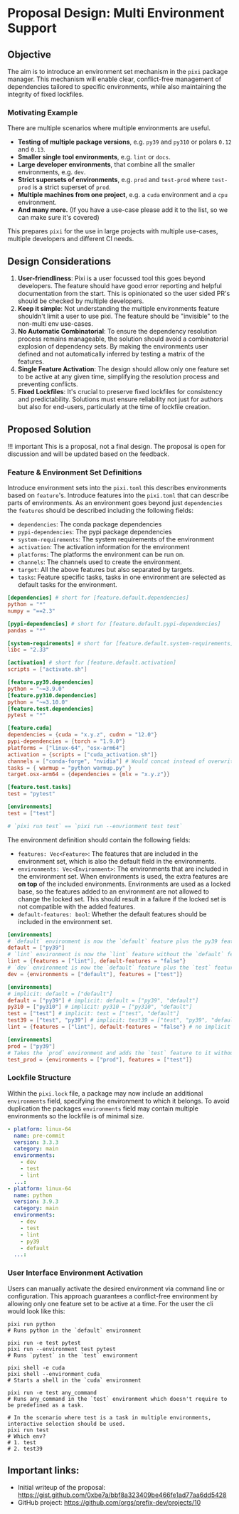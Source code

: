 # Proposal Design: Multi Environment Support
## Objective
The aim is to introduce an environment set mechanism in the `pixi` package manager.
This mechanism will enable clear, conflict-free management of dependencies tailored to specific environments, while also maintaining the integrity of fixed lockfiles.


### Motivating Example
There are multiple scenarios where multiple environments are useful.

- **Testing of multiple package versions**, e.g. `py39` and `py310` or polars `0.12` and `0.13`.
- **Smaller single tool environments**, e.g. `lint` or `docs`.
- **Large developer environments**, that combine all the smaller environments, e.g. `dev`.
- **Strict supersets of environments**, e.g. `prod` and `test-prod` where `test-prod` is a strict superset of `prod`.
- **Multiple machines from one project**, e.g. a `cuda` environment and a `cpu` environment.
- **And many more.** (If you have a use-case please add it to the list, so we can make sure it's covered)

This prepares `pixi` for the use in large projects with multiple use-cases, multiple developers and different CI needs.

## Design Considerations
1. **User-friendliness**: Pixi is a user focussed tool this goes beyond developers. The feature should have good error reporting and helpful documentation from the start. This is opinionated so the user sided PR's should be checked by multiple developers.
2. **Keep it simple**: Not understanding the multiple environments feature shouldn't limit a user to use pixi. The feature should be "invisible" to the non-multi env use-cases.
3. **No Automatic Combinatorial**: To ensure the dependency resolution process remains manageable, the solution should avoid a combinatorial explosion of dependency sets. By making the environments user defined and not automatically inferred by testing a matrix of the features.
4. **Single Feature Activation**: The design should allow only one feature set to be active at any given time, simplifying the resolution process and preventing conflicts.
5. **Fixed Lockfiles**: It's crucial to preserve fixed lockfiles for consistency and predictability. Solutions must ensure reliability not just for authors but also for end-users, particularly at the time of lockfile creation.

## Proposed Solution
!!! important
    This is a proposal, not a final design. The proposal is open for discussion and will be updated based on the feedback.

### Feature & Environment Set Definitions
Introduce environment sets into the `pixi.toml` this describes environments based on `feature`'s. Introduce features into the `pixi.toml` that can describe parts of environments.
As an environment goes beyond just `dependencies` the `features` should be described including the following fields:

- `dependencies`: The conda package dependencies
- `pypi-dependencies`: The pypi package dependencies
- `system-requirements`: The system requirements of the environment
- `activation`: The activation information for the environment
- `platforms`: The platforms the environment can be run on.
- `channels`: The channels used to create the environment.
- `target`: All the above features but also separated by targets.
- `tasks`: Feature specific tasks, tasks in one environment are selected as default tasks for the environment.


```toml title="Default features" linenums="1"
[dependencies] # short for [feature.default.dependencies]
python = "*"
numpy = "==2.3"

[pypi-dependencies] # short for [feature.default.pypi-dependencies]
pandas = "*"

[system-requirements] # short for [feature.default.system-requirements]
libc = "2.33"

[activation] # short for [feature.default.activation]
scripts = ["activate.sh"]
```

```toml title="Different dependencies per feature" linenums="1"
[feature.py39.dependencies]
python = "~=3.9.0"
[feature.py310.dependencies]
python = "~=3.10.0"
[feature.test.dependencies]
pytest = "*"
```

```toml title="Full set of environment modification in one feature" linenums="1"
[feature.cuda]
dependencies = {cuda = "x.y.z", cudnn = "12.0"}
pypi-dependencies = {torch = "1.9.0"}
platforms = ["linux-64", "osx-arm64"]
activation = {scripts = ["cuda_activation.sh"]}
channels = ["conda-forge", "nvidia"] # Would concat instead of overwrite
tasks = { warmup = "python warmup.py" }
target.osx-arm64 = {dependencies = {mlx = "x.y.z"}}
```


```toml title="Define tasks as defaults of an environment" linenums="1"
[feature.test.tasks]
test = "pytest"

[environments]
test = ["test"]

# `pixi run test` == `pixi run --envrionment test test`
```

The environment definition should contain the following fields:

- `features: Vec<Feature>`: The features that are included in the environment set, which is also the default field in the environments.
- `environments: Vec<Environment>`: The environments that are included in the environment set. When environments is used, the extra features are **on top** of the included environments.
    Environments are used as a locked base, so the features added to an environment are not allowed to change the locked set. This should result in a failure if the locked set is not compatible with the added features.
- `default-features: bool`: Whether the default features should be included in the environment set.

```toml
[environments]
# `default` environment is now the `default` feature plus the py39 feature
default = ["py39"]
# `lint` environment is now the `lint` feature without the `default` feature or environment
lint = {features = ["lint"], default-features = "false"}
# `dev` environment is now the `default` feature plus the `test` feature, which makes the `default` envriroment is solved without the use of the test feature.
dev = {environments = ["default"], features = ["test"]}
```

```toml title="Creating environments from features" linenums="1"
[environments]
# implicit: default = ["default"]
default = ["py39"] # implicit: default = ["py39", "default"]
py310 = ["py310"] # implicit: py310 = ["py310", "default"]
test = ["test"] # implicit: test = ["test", "default"]
test39 = ["test", "py39"] # implicit: test39 = ["test", "py39", "default"]
lint = {features = ["lint"], default-features = "false"} # no implicit default
```

```toml title="Creating environments from environments" linenums="1"
[environments]
prod = ["py39"]
# Takes the `prod` environment and adds the `test` feature to it without modifying the `prod` environment requirements, solve should fail if requirements don't comply with locked set.
test_prod = {environments = ["prod"], features = ["test"]}
```

### Lockfile Structure
Within the `pixi.lock` file, a package may now include an additional `environments` field, specifying the environment to which it belongs.
To avoid duplication the packages `environments` field may contain multiple environments so the lockfile is of minimal size.
```yaml
- platform: linux-64
  name: pre-commit
  version: 3.3.3
  category: main
  environments:
    - dev
    - test
    - lint
  ...:
- platform: linux-64
  name: python
  version: 3.9.3
  category: main
  environments:
    - dev
    - test
    - lint
    - py39
    - default
  ...:
```


### User Interface Environment Activation
Users can manually activate the desired environment via command line or configuration.
This approach guarantees a conflict-free environment by allowing only one feature set to be active at a time.
For the user the cli would look like this:

```shell title="Default behavior"
pixi run python
# Runs python in the `default` environment
```

```shell title="Activating an specific environment"
pixi run -e test pytest
pixi run --environment test pytest
# Runs `pytest` in the `test` environment
```

```shell title="Activating a shell in an environment"
pixi shell -e cuda
pixi shell --environment cuda
# Starts a shell in the `cuda` environment
```
```shell title="Running any command in an environment"
pixi run -e test any_command
# Runs any_command in the `test` environment which doesn't require to be predefined as a task.
```

```shell title="Interactive selection of environments if task is in multiple environments"
# In the scenario where test is a task in multiple environments, interactive selection should be used.
pixi run test
# Which env?
# 1. test
# 2. test39
```

## Important links:
- Initial writeup of the proposal: https://gist.github.com/0xbe7a/bbf8a323409be466fe1ad77aa6dd5428
- GitHub project: https://github.com/orgs/prefix-dev/projects/10
